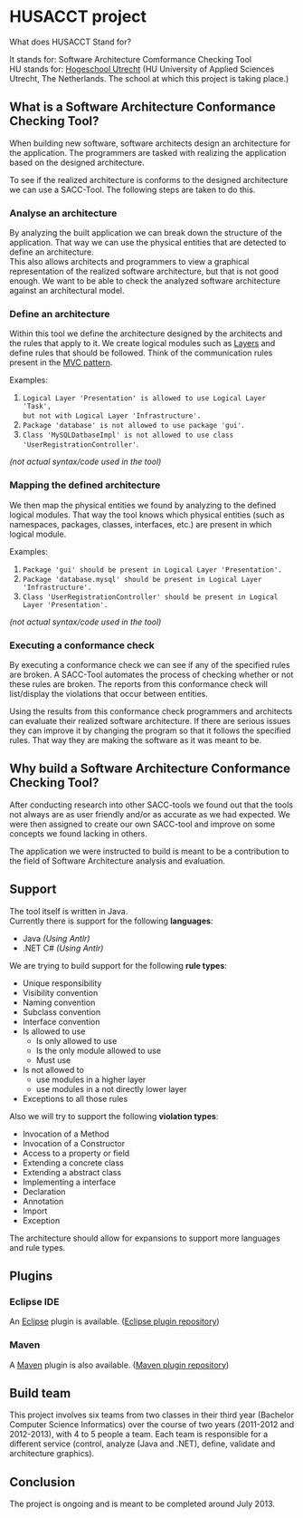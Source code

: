# HUSACCT project

What does HUSACCT Stand for?

It stands for: Software Architecture Comformance Checking Tool  
HU stands for: [Hogeschool Utrecht](http://international.hu.nl/) (HU University of Applied Sciences Utrecht, The Netherlands. The school at which this project is taking place.)

## What is a Software Architecture Conformance Checking Tool?

When building new software, software architects design an architecture for the application. The programmers are tasked with realizing the application based on the designed architecture.

To see if the realized architecture is conforms to the designed architecture we can use a SACC-Tool. The following steps are taken to do this.

### Analyse an architecture

By analyzing the built application we can break down the structure of the application. That way we can use the physical entities that are detected to define an architecture.  
This also allows architects and programmers to view a graphical representation of the realized software architecture, but that is not good enough. We want to be able to check the analyzed software architecture against an architectural model.

### Define an architecture

Within this tool we define the architecture designed by the architects and the rules that apply to it. We create logical modules such as [Layers](http://en.wikipedia.org/wiki/Common_layers_in_an_information_system_logical_architecture) and define rules that should be followed. Think of the communication rules present in the [MVC pattern](http://en.wikipedia.org/wiki/Model-view-controller).

Examples:

1. `Logical Layer 'Presentation' is allowed to use Logical Layer 'Task',`  
   `but not with Logical Layer 'Infrastructure'.`  
2. `Package 'database' is not allowed to use package 'gui'`.  
2. `Class 'MySQLDatbaseImpl' is not allowed to use class 'UserRegistrationController'`.  

_(not actual syntax/code used in the tool)_  

### Mapping the defined architecture

We then map the physical entities we found by analyzing to the defined logical modules. That way the tool knows which physical entities (such as namespaces, packages, classes, interfaces, etc.) are present in which logical module.

Examples:

1. `Package 'gui' should be present in Logical Layer 'Presentation'.`
2. `Package 'database.mysql' should be present in Logical Layer 'Infrastructure'.`
2. `Class 'UserRegistrationController' should be present in Logical Layer 'Presentation'.`

_(not actual syntax/code used in the tool)_  

### Executing a conformance check

By executing a conformance check we can see if any of the specified rules are broken. A SACC-Tool automates the process of checking whether or not these rules are broken. The reports from this conformance check will list/display the violations that occur between entities.

Using the results from this conformance check programmers and architects can evaluate their realized software architecture. If there are serious issues they can improve it by changing the program so that it follows the specified rules. That way they are making the software as it was meant to be.

## Why build a Software Architecture Conformance Checking Tool?

After conducting research into other SACC-tools we found out that the tools not always are as user friendly and/or as accurate as we had expected. We were then assigned to create our own SACC-tool and improve on some concepts we found lacking in others. 

The application we were instructed to build is meant to be a contribution to the field of Software Architecture analysis and evaluation.

## Support

The tool itself is written in Java.  
Currently there is support for the following **languages**:

- Java _(Using Antlr)_
- .NET C# _(Using Antlr)_

We are trying to build support for the following **rule types**:

- Unique responsibility
- Visibility convention
- Naming convention
- Subclass convention
- Interface convention
- Is allowed to use
	- Is only allowed to use
	- Is the only module allowed to use
	- Must use
- Is not allowed to
	- use modules in a higher layer
	- use modules in a not directly lower layer
- Exceptions to all those rules

Also we will try to support the following **violation types**:

- Invocation of a Method
- Invocation of a Constructor
- Access to a property or field
- Extending a concrete class
- Extending a abstract class
- Implementing a interface
- Declaration
- Annotation
- Import
- Exception

The architecture should allow for expansions to support more languages and rule types.

## Plugins

### Eclipse IDE

An [Eclipse](http://www.eclipse.org/) plugin is available. ([Eclipse plugin repository](https://github.com/HUSACCT/Eclipse-plugin))

### Maven

A [Maven](http://maven.apache.org/) plugin is also available. ([Maven plugin repository](https://github.com/HUSACCT/Maven-plugin))

## Build team

This project involves six teams from two classes in their third year (Bachelor Computer Science Informatics) over the course of two years (2011-2012 and 2012-2013), with 4 to 5 people a team. Each team is responsible for a different service (control, analyze (Java and .NET), define, validate and architecture graphics).

## Conclusion

The project is ongoing and is meant to be completed around July 2013.
